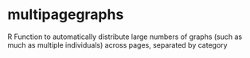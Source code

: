 # multipagegraphs
R Function to automatically distribute large numbers of graphs (such as much as multiple individuals) across pages, separated by category
